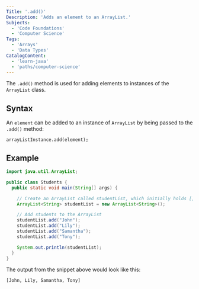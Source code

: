 ```yaml
---
Title: '.add()'
Description: 'Adds an element to an ArrayList.'
Subjects:
  - 'Code Foundations'
  - 'Computer Science'
Tags:
  - 'Arrays'
  - 'Data Types'
CatalogContent:
  - 'learn-java'
  - 'paths/computer-science'
---
```


The `.add()` method is used for adding elements to instances of the `ArrayList` class.

## Syntax

An `element` can be added to an instance of `ArrayList` by being passed to the `.add()` method:

```pseudo
arrayListInstance.add(element);
```

## Example

```java
import java.util.ArrayList;

public class Students {
  public static void main(String[] args) {

    // Create an ArrayList called studentList, which initially holds []
    ArrayList<String> studentList = new ArrayList<String>();

    // Add students to the ArrayList
    studentList.add("John");
    studentList.add("Lily");
    studentList.add("Samantha");
    studentList.add("Tony");

    System.out.println(studentList);
  }
}
```

The output from the snippet above would look like this:

```shell
[John, Lily, Samantha, Tony]
```
